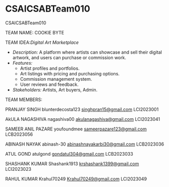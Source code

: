 # CSAICSABTeam010
CSAICSABTeam010

TEAM NAME: COOKIE BYTE

TEAM IDEA:*Digital Art Marketplace*
   - *Description:* A platform where artists can showcase and sell their digital artwork, and users can purchase or commission work.
   - *Features:*
     - Artist profiles and portfolios.
     - Art listings with pricing and purchasing options.
     - Commission management system.
     - User reviews and feedback.
   - *Stakeholders:* Artists, Art buyers, Admin.


TEAM MEMBERS:

PRANJAY SINGH blunterdecosta123 singhpran15@gmail.com LCI2023001

AkULA NAGASHIVA nagashiva00 akulanagashiva@gmail.com LCI2023041

SAMEER ANIL PAZARE youfoundmee sameerpazare123@gmail.com LCB2023056

ABINASH NAYAK abinash-30 abinashnayakarbi30@gmail.com  LCB2023036

ATUL GOND atulgond gondatul304@gmail.com LCB2023033 

SHASHANK KUMAR Shashank1913 krshashank1399@gmail.com LCI2023023

RAHUL KUMAR Krahul70249 Krahul70249@gmail.com LCI2023049 
